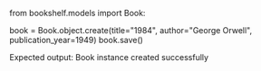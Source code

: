 from bookshelf.models import Book:

book = Book.object.create(title="1984", author="George Orwell", publication_year=1949)
book.save()

Expected output: Book instance created successfully